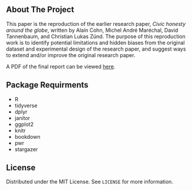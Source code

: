 ## About The Project

This paper is the reproduction of the earlier research paper, *Civic honesty around the globe*, written by Alain
Cohn, Michel André Maréchal, David Tannenbaum, and Christian Lukas Zünd. The purpose of this reproduction work is to identify potential limitations and hidden biases from the original dataset and experimental design of the research paper, and suggest ways to extend and/or improve the original research paper.

A PDF of the final report can be viewed [here](https://github.com/bonjwow/lost-wallet/blob/main/outputs/paper/paper.pdf).

## Package Requirments
* R
* tidyverse
* dplyr
* janitor
* ggplot2
* knitr
* bookdown
* pwr
* stargazer

## License
Distributed under the MIT License. See `LICENSE` for more information.